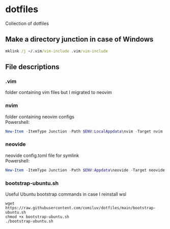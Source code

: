 # dotfiles

Collection of dotfiles

## Make a directory junction in case of Windows

```cmd
mklink /j ~/.vim/vim-include .vim/vim-include
```

## File descriptions

### .vim

folder containing vim files but I migrated to neovim

### nvim

folder containing neovim configs  
Powershell:

```powershell
New-Item -ItemType Junction -Path $ENV:LocalAppdata\nvim -Target nvim
```

### neovide

neovide config.toml file for symlink  
Powershell:

```powershell
New-Item -ItemType Junction -Path $ENV:Appdata\neovide -Target neovide
```

### bootstrap-ubuntu.sh

Useful Ubuntu bootstrap commands in case I reinstall wsl

```
wget https://raw.githubusercontent.com/comiluv/dotfiles/main/bootstrap-ubuntu.sh
chmod +x bootstrap-ubuntu.sh
./bootstrap-ubuntu.sh
```
